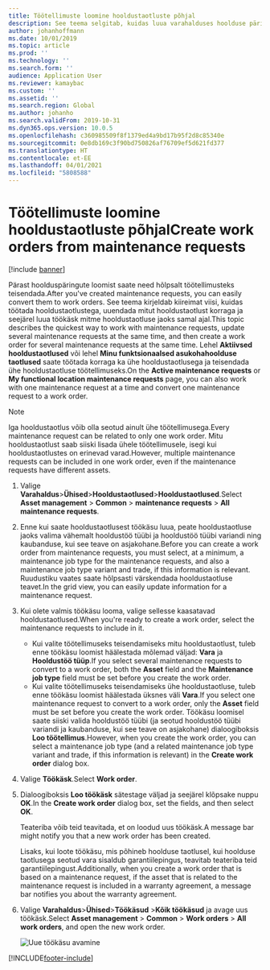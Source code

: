 ```yaml
---
title: Töötellimuste loomine hooldustaotluste põhjal
description: See teema selgitab, kuidas luua varahalduses hoolduse päringust töökäsk.
author: johanhoffmann
ms.date: 10/01/2019
ms.topic: article
ms.prod: ''
ms.technology: ''
ms.search.form: ''
audience: Application User
ms.reviewer: kamaybac
ms.custom: ''
ms.assetid: ''
ms.search.region: Global
ms.author: johanho
ms.search.validFrom: 2019-10-31
ms.dyn365.ops.version: 10.0.5
ms.openlocfilehash: c360985509f8f1379ed4a9bd17b95f2d8c85340e
ms.sourcegitcommit: 0e8db169c3f90bd750826af76709ef5d621fd377
ms.translationtype: HT
ms.contentlocale: et-EE
ms.lasthandoff: 04/01/2021
ms.locfileid: "5808588"
---
```

# <a name="create-work-orders-from-maintenance-requests"></a><span data-ttu-id="bb524-103">Töötellimuste loomine hooldustaotluste põhjal</span><span class="sxs-lookup"><span data-stu-id="bb524-103">Create work orders from maintenance requests</span></span>

[!include [banner](../../includes/banner.md)]

 


<span data-ttu-id="bb524-104">Pärast hoolduspäringute loomist saate need hõlpsalt töötellimusteks teisendada.</span><span class="sxs-lookup"><span data-stu-id="bb524-104">After you've created maintenance requests, you can easily convert them to work orders.</span></span> <span data-ttu-id="bb524-105">See teema kirjeldab kiireimat viisi, kuidas töötada hooldustaotlustega, uuendada mitut hooldustaotlust korraga ja seejärel luua töökäsk mitme hooldustaotluse jaoks samal ajal.</span><span class="sxs-lookup"><span data-stu-id="bb524-105">This topic describes the quickest way to work with maintenance requests, update several maintenance requests at the same time, and then create a work order for several maintenance requests at the same time.</span></span> <span data-ttu-id="bb524-106">Lehel **Aktiivsed hooldustaotlused** või lehel **Minu funktsionaalsed asukohahoolduse taotlused** saate töötada korraga ka ühe hooldustaotlusega ja teisendada ühe hooldustaotluse töötellimuseks.</span><span class="sxs-lookup"><span data-stu-id="bb524-106">On the **Active maintenance requests** or **My functional location maintenance requests** page, you can also work with one maintenance request at a time and convert one maintenance request to a work order.</span></span>

> [!NOTE]
> <span data-ttu-id="bb524-107">Iga hooldustaotlus võib olla seotud ainult ühe töötellimusega.</span><span class="sxs-lookup"><span data-stu-id="bb524-107">Every maintenance request can be related to only one work order.</span></span> <span data-ttu-id="bb524-108">Mitu hooldustaotlust saab siiski lisada ühele töötellimusele, isegi kui hooldustaotlustes on erinevad varad.</span><span class="sxs-lookup"><span data-stu-id="bb524-108">However, multiple maintenance requests can be included in one work order, even if the maintenance requests have different assets.</span></span>

1. <span data-ttu-id="bb524-109">Valige **Varahaldus**\>**Ühised**\>**Hooldustaotlused**\>**Hooldustaotlused**.</span><span class="sxs-lookup"><span data-stu-id="bb524-109">Select **Asset management** \> **Common** \> **maintenance requests** \> **All maintenance requests**.</span></span>
2. <span data-ttu-id="bb524-110">Enne kui saate hooldustaotlusest töökäsu luua, peate hooldustaotluse jaoks valima vähemalt hooldustöö tüübi ja hooldustöö tüübi variandi ning kaubanduse, kui see teave on asjakohane.</span><span class="sxs-lookup"><span data-stu-id="bb524-110">Before you can create a work order from maintenance requests, you must select, at a minimum, a maintenance job type for the maintenance requests, and also a maintenance job type variant and trade, if this information is relevant.</span></span> <span data-ttu-id="bb524-111">Ruudustiku vaates saate hõlpsasti värskendada hooldustaotluse teavet.</span><span class="sxs-lookup"><span data-stu-id="bb524-111">In the grid view, you can easily update information for a maintenance request.</span></span>
3. <span data-ttu-id="bb524-112">Kui olete valmis töökäsu looma, valige sellesse kaasatavad hooldustaotlused.</span><span class="sxs-lookup"><span data-stu-id="bb524-112">When you're ready to create a work order, select the maintenance requests to include in it.</span></span>

    - <span data-ttu-id="bb524-113">Kui valite töötellimuseks teisendamiseks mitu hooldustaotlust, tuleb enne töökäsu loomist häälestada mõlemad väljad: **Vara** ja **Hooldustöö tüüp**.</span><span class="sxs-lookup"><span data-stu-id="bb524-113">If you select several maintenance requests to convert to a work order, both the **Asset** field and the **Maintenance job type** field must be set before you create the work order.</span></span>
    - <span data-ttu-id="bb524-114">Kui valite töötellimuseks teisendamiseks ühe hooldustaotluse, tuleb enne töökäsu loomist häälestada üksnes väli **Vara**.</span><span class="sxs-lookup"><span data-stu-id="bb524-114">If you select one maintenance request to convert to a work order, only the **Asset** field must be set before you create the work order.</span></span> <span data-ttu-id="bb524-115">Töökäsu loomisel saate siiski valida hooldustöö tüübi (ja seotud hooldustöö tüübi variandi ja kaubanduse, kui see teave on asjakohane) dialoogiboksis **Loo töötellimus**.</span><span class="sxs-lookup"><span data-stu-id="bb524-115">However, when you create the work order, you can select a maintenance job type (and a related maintenance job type variant and trade, if this information is relevant) in the **Create work order** dialog box.</span></span>

4. <span data-ttu-id="bb524-116">Valige **Töökäsk**.</span><span class="sxs-lookup"><span data-stu-id="bb524-116">Select **Work order**.</span></span>
5. <span data-ttu-id="bb524-117">Dialoogiboksis **Loo töökäsk** sätestage väljad ja seejärel klõpsake nuppu **OK**.</span><span class="sxs-lookup"><span data-stu-id="bb524-117">In the **Create work order** dialog box, set the fields, and then select **OK**.</span></span>

    <span data-ttu-id="bb524-118">Teateriba võib teid teavitada, et on loodud uus töökäsk.</span><span class="sxs-lookup"><span data-stu-id="bb524-118">A message bar might notify you that a new work order has been created.</span></span>

    <span data-ttu-id="bb524-119">Lisaks, kui loote töökäsu, mis põhineb hoolduse taotlusel, kui hoolduse taotlusega seotud vara sisaldub garantiilepingus, teavitab teateriba teid garantiilepingust.</span><span class="sxs-lookup"><span data-stu-id="bb524-119">Additionally, when you create a work order that is based on a maintenance request, if the asset that is related to the maintenance request is included in a warranty agreement, a message bar notifies you about the warranty agreement.</span></span>

6. <span data-ttu-id="bb524-120">Valige **Varahaldus**\>**Ühised**\>**Töökäsud**  \>**Kõik töökäsud** ja avage uus töökäsk.</span><span class="sxs-lookup"><span data-stu-id="bb524-120">Select **Asset management** \> **Common** \> **Work orders** \> **All work orders**, and open the new work order.</span></span>

    ![Uue töökäsu avamine](media/05-manage-maintenance-requests.png)



[!INCLUDE[footer-include](../../../includes/footer-banner.md)]